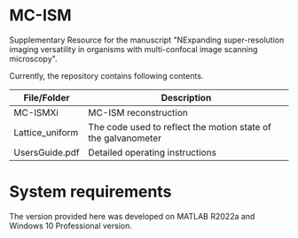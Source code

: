 # MC-ISM
Supplementary Resource for the manuscript "NExpanding super-resolution imaging versatility in organisms with multi-confocal image scanning microscopy".

Currently, the repository contains following contents.

| File/Folder     | Description |
| ----------- | ----------- |
| MC-ISMXi    | MC-ISM reconstruction|
| Lattice_uniform|The code used to reflect the motion state of the galvanometer|
| UsersGuide.pdf| Detailed operating instructions|

# System requirements
The version provided here was developed on MATLAB R2022a and Windows 10 Professional version. 
